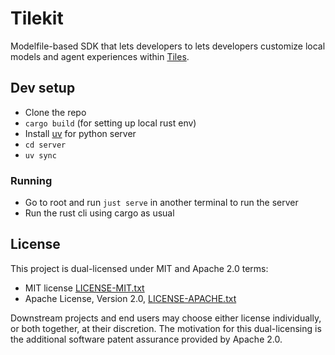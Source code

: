 # Tilekit
Modelfile-based SDK that lets developers to lets developers customize local models and agent experiences within [Tiles](https://www.tiles.run/).

## Dev setup

- Clone the repo
- `cargo build` (for setting up local rust env)
- Install [uv](https://docs.astral.sh/uv/) for python server
- `cd server`
- `uv sync`

### Running

- Go to root and run `just serve` in another terminal to run the server
- Run the rust cli using cargo as usual

## License

This project is dual-licensed under MIT and Apache 2.0 terms:

- MIT license [LICENSE-MIT.txt](https://github.com/tileshq/tilekit/blob/main/LICENSE-MIT.txt)
- Apache License, Version 2.0, [LICENSE-APACHE.txt](https://github.com/tileshq/tilekit/blob/main/LICENSE-APACHE.txt)

Downstream projects and end users may choose either license individually, or both together, at their discretion. The motivation for this dual-licensing is the additional software patent assurance provided by Apache 2.0.

[^1]: [Ollama Modelfile](https://ollama.readthedocs.io/en/modelfile/)  
[^2]: [Decentralizability](https://newsletter.squishy.computer/p/decentralizability)  
[^3]: [Keybase's New Key Model](https://keybase.io/blog/keybase-new-key-model)  
[^4]: [Sigstore: How It Works](https://www.sigstore.dev/how-it-works)
